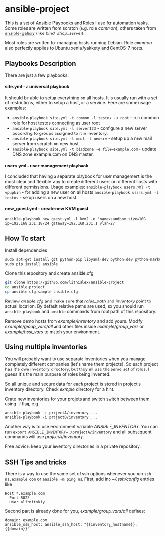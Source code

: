# ansible-project
This is a set of [Ansible](http://docs.ansible.com/ansible/index.html) Playbooks and Roles I use for automation tasks.
Some roles are written from scratch (e.g. role *common*), others taken from [ansible-galaxy](https://galaxy.ansible.com/) (like *bind*, *dhcp_server*).

Most roles are written for managing hosts running Debian. 
Role *common* also perfectly applies to Ubuntu xenial/yakkety and CentOS-7 hosts.


## Playbooks Description
There are just a few playbooks.

#### site.yml - a universal playbook
It should be able to setup everything on all hosts.
It is usually run with a set of restrictions, either to setup a host, or a service.
Here are some usage examples:

* `ansible-playbook site.yml -t common -l testos -u root` - run common role for host testos connecting as user root
* `ansible-playbook site.yml -l server123` - configure a new server according to groups assigned to it in inventory.
* `ansible-playbook site.yml -t mail -l newsrv` - setup up a new mail server from scratch on new host.
* `ansible-playbook site.yml -t bindzone -e file=example.com` - update DNS zone example.com on DNS master.

#### users.yml - user management playbook.
I concluded that having a separate playbook for user management is the most clear and flexible way to create different users on different hosts with different permissions.
Usage examples:
`ansible-playbook users.yml -t vpupkin` - for adding a new user on all hosts
`ansible-playbook users.yml -l testos` - setup users on a new host

#### new_guest.yml - create new KVM guest 
    ansible-playbook new_guest.yml -l kvm2 -e 'name=sandbox size=10G ip=192.168.231.18/24 gateway=192.168.231.1 vlan=27'

## How To start
Install dependencies
```python
sudo apt-get install git python-pip libyaml-dev python-dev python-markupsafe
sudo pip install ansible
```

Clone this repository and create ansible.cfg
```bash
git clone https://github.com/litnialex/ansible-project
cd ansible-project
cp ansible.cfg.sample ansible.cfg
```

Review  *ansible.cfg* and make sure that *roles_path* and *inventory* point to actual location.
By default relative paths are used, so you should run `ansible-playbook` and `ansible` commands from root path of this repository.


Remove demo hosts from *example/inventory* and add yours.
Modify *example/group_vars/all* and other files inside *example/group_vars* or *example/host_vars* to match your environment.


## Using multiple inventories
You will probably want to use separate inventories when you manage completely different companies (let's name them projects).
So each project has it's own inventory directory, but they all use the same set of roles.
I guess it's the main purpose of roles being invented.

So all unique and secure data for each project is stored in project's inventory directory.
Check *exmple* directory for a hint.

Crate new inventories for your projets and switch switch between them using *-i* flag, e.g.
```
ansible-playbook -i projectA/inventory ...
ansible-playbook -i projectB/inventory ...
```

Another way is to use environment variable *ANSIBLE_INVENTORY*.
You can run `export ANSIBLE_INVENTORY=./projectA/inventory` and all subsequent commands will use *projectA/inventory*.

Free advice: keep your inventory directories in a private repository.

## SSH Tips and tricks
There is a way to use the same set of ssh options whenever you run `ssh ns.example.com` or `ansible -m ping ns`.
First, add ino *~/.ssh/config* entries like
```
Host *.example.com
  Port 8822
  User alitnitskiy
```

Second part is already done for you, *example/group_vars/all* defines:
```
domain: example.com
ansible_ssh_host: ansible_ssh_host: "{{inventory_hostname}}.{{domain}}"
```


